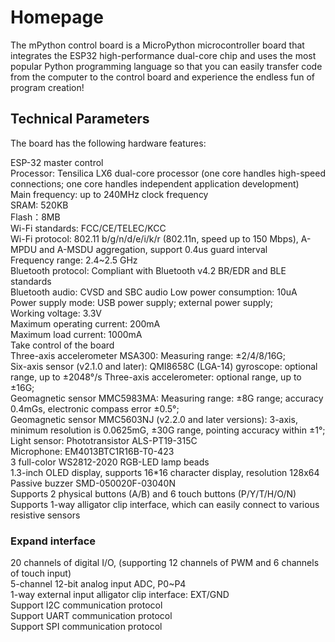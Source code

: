 # Homepage

The mPython control board is a MicroPython microcontroller board that integrates the ESP32 high-performance dual-core chip and uses the most popular Python programming language so that you can easily transfer code from the computer to the control board and experience the endless fun of program creation!


## Technical Parameters<br>

The board has the following hardware features:<br>

ESP-32 master control<br>
Processor: Tensilica LX6 dual-core processor (one core handles high-speed connections; one core handles independent application development)  
Main frequency: up to 240MHz clock frequency  
SRAM: 520KB  
Flash：8MB  
Wi-Fi standards: FCC/CE/TELEC/KCC  
Wi-Fi protocol: 802.11 b/g/n/d/e/i/k/r (802.11n, speed up to 150 Mbps), A-MPDU and A-MSDU aggregation, support 0.4us guard interval  
Frequency range: 2.4~2.5 GHz  
Bluetooth protocol: Compliant with Bluetooth v4.2 BR/EDR and BLE standards  
Bluetooth audio: CVSD and SBC audio Low power consumption: 10uA  
Power supply mode: USB power supply; external power supply;  
Working voltage: 3.3V  
Maximum operating current: 200mA  
Maximum load current: 1000mA  
Take control of the board  
Three-axis accelerometer MSA300: Measuring range: ±2/4/8/16G;  
Six-axis sensor (v2.1.0 and later): QMI8658C (LGA-14) gyroscope: optional range, up to ±2048°/s Three-axis accelerometer: optional range, up to ±16G;  
Geomagnetic sensor MMC5983MA: Measuring range: ±8G range; accuracy 0.4mGs, electronic compass error ±0.5°;  
Geomagnetic sensor MMC5603NJ (v2.2.0 and later versions): 3-axis, minimum resolution is 0.0625mG, ±30G range, pointing accuracy within ±1°;  
Light sensor: Phototransistor ALS-PT19-315C  
Microphone: EM4013BTC1R16B-T0-423  
3 full-color WS2812-2020 RGB-LED lamp beads  
1.3-inch OLED display, supports 16*16 character display, resolution 128x64  
Passive buzzer SMD-050020F-03040N  
Supports 2 physical buttons (A/B) and 6 touch buttons (P/Y/T/H/O/N)  
Supports 1-way alligator clip interface, which can easily connect to various resistive sensors  

### Expand interface

20 channels of digital I/O, (supporting 12 channels of PWM and 6 channels of touch input)<br>
5-channel 12-bit analog input ADC, P0~P4  
1-way external input alligator clip interface: EXT/GND  
Support I2C communication protocol  
Support UART communication protocol  
Support SPI communication protocol  